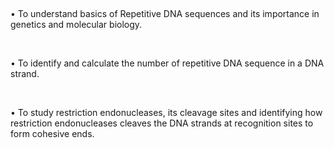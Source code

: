 &nbsp;

•   To understand basics of Repetitive DNA sequences and its importance in genetics and molecular biology.



&nbsp;

•	To identify and calculate the number of repetitive DNA sequence in a DNA strand.

&nbsp;

•	To study restriction endonucleases, its cleavage sites and identifying how restriction endonucleases cleaves the DNA strands at recognition sites to form cohesive ends.
